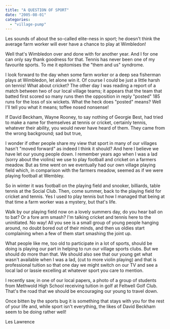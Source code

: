 ```yaml
---
title: "A QUESTION OF SPORT"
date: "2005-08-01"
categories: 
  - "village-pump"
---
```


Les sounds of about the so-called elite-ness in sport; he doesn't think the average farm worker will ever have a chance to play at Wimbledon!

Well that's Wimbledon over and done with for another year. And I for one can only say thank goodness for that. Tennis has never been one of my favourite sports. To me it epitomises the "them and us" syndrome.

I look forward to the day when some farm worker or a deep sea fisherman plays at Wimbledon, let alone win it. Of course I could be just a little harsh on tennis! What about cricket? The other day I was reading a report of a match between two of our local village teams; it appears that the team that batted first scored so many runs then the opposition in reply "posted" 185 runs for the loss of six wickets. What the heck does "posted" means? Well I'll tell you what it means; toffee nosed nonsense!

If David Beckham, Wayne Rooney, to say nothing of Georgie Best, had tried to make a name for themselves at tennis or cricket, certainly tennis, whatever their ability, you would never have heard of them. They came from the wrong background; sad but true,

I wonder if other people share my view that sport in many of our villages hasn't "moved forward" as indeed I think it should? And here I believe we have let our young people down. I remember years ago when I was a lad (sorry about the violins) we use to play football and cricket on a farmers meadow. But as time went on we eventually had our own village playing field which, in comparison with the farmers meadow, seemed as if we were playing football at Wembley.

So in winter it was football on the playing field and snooker, billiards, table tennis at the Social Club. Then, come summer, back to the playing field for cricket and tennis. Yes I used to play tennis but how I managed that being at that time a farm worker was a mystery, but that's life.

Walk by our playing field now on a lovely summers day, do you hear ball on to bat? Or a fore arm smash? I'm talking cricket and tennis here to the uninitiated. No way! All you see is a small group of young people hanging around, no doubt bored out of their minds, and then us oldies start complaining when a few of them start smashing the joint up.

What people like me, too old to participate in a lot of sports, should be doing is playing our part in helping to run our village sports clubs. But we should do more than that. We should also see that our young get what wasn't available when I was a lad, (cut to more violin playing) and that is professional tuition so that one day we might switch on our TV and see a local lad or lassie excelling at whatever sport you care to mention.

I recently saw, in one of our local papers, a photo of a group of students from Methwold High School receiving tuition in golf at Feltwell Golf Club. That's the road that we should be encouraging our young to travel down.

Once bitten by the sports bug it is something that stays with you for the rest of your life and, while sport isn't everything, the likes of David Beckham seem to be doing rather well!

Les Lawrence
